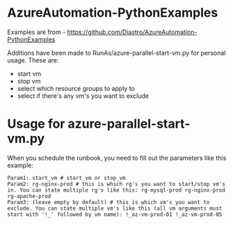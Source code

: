 # AzureAutomation-PythonExamples
Examples are from - https://github.com/Diastro/AzureAutomation-PythonExamples

Additions have been made to RunAs/azure-parallel-start-vm.py for personal usage. These are:

* start vm
* stop vm
* select which resource groups to apply to
* select if there's any vm's you want to exclude

# Usage for azure-parallel-start-vm.py

When you schedule the runbook, you need to fill out the parameters like this example:

    Param1: start_vm # start_vm or stop_vm
    Param2: rg-nginx-prod # this is which rg's you want to start/stop vm's in. You can state multiple rg's like this: rg-mysql-prod rg-nginx-prod rg-apache-prod
    Param3: (leave empty by default) # this is which vm's you want to exclude. You can state multiple vm's like this (all vm arguments must start with '!_' followed by vm name): !_az-vm-prod-01 !_az-vm-prod-05
